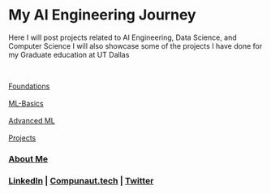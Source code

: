 # My AI Engineering Journey
Here I will post projects related to AI Engineering, Data Science, and Computer Science
I will also showcase some of the projects I have done for my Graduate education at UT Dallas

<br />

[Foundations](https://compunautai.github.io/foundations/)
<br />
<br />
[ML-Basics]()
<br />
<br />
[Advanced ML]()
<br />
<br />
[Projects]()

### [About Me](../compunautAI/README.md)

### [LinkedIn](https://www.linkedin.com/in/rpadilla-aggie-band/) | [Compunaut.tech](https://www.compunaut.tech/) | [Twitter](https://twitter.com/compunautAI)